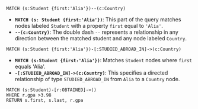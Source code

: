 ```
MATCH (s:Student {first:'Alia'})--(c:Country)
```

- **`MATCH (s: Student {first:'Alia'})`**: This part of the query matches nodes labeled `Student` with a property `first` equal to `'Alia'`.
- **`--(c:Country)`**: The double dash `--` represents a relationship in any direction between the matched student and any node labeled `Country`.


```
MATCH (s:Student {first:'Alia'})-[:STUDIED_ABROAD_IN]->(c:Country)
```
- **`MATCH (s:Student {first:'Alia'})`**: Matches `Student` nodes where `first` equals 'Alia'.
- **-`[:STUDIED_ABROAD_IN]->(c:Country)`**: This specifies a directed relationship of type `STUDIED_ABROAD_IN` from `Alia` to a `Country` node.



```
MATCH (s:Student)-[r:OBTAINED]->()
WHERE r.gpa >3.98
RETURN s.first, s.last, r.gpa
```